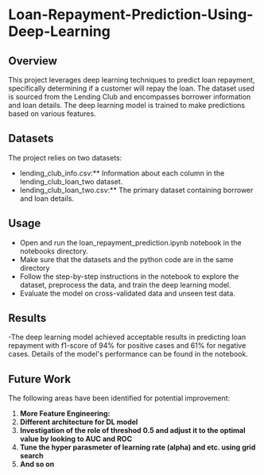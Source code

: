 # Loan-Repayment-Prediction-Using-Deep-Learning

## Overview

This project leverages deep learning techniques to predict loan repayment, specifically determining if a customer will repay the loan. The dataset used is sourced from the Lending Club and encompasses borrower information and loan details. The deep learning model is trained to make predictions based on various features.

## Datasets

The project relies on two datasets:
- lending_club_info.csv:** Information about each column in the lending_club_loan_two dataset.
- lending_club_loan_two.csv:** The primary dataset containing borrower and loan details.

## Usage
- Open and run the loan_repayment_prediction.ipynb notebook in the notebooks directory.
- Make sure that the datasets and the python code are in the same directory
- Follow the step-by-step instructions in the notebook to explore the dataset, preprocess the data, and train the deep learning model.
- Evaluate the model on cross-validated data and unseen test data.

## Results

-The deep learning model achieved acceptable results in predicting loan repayment with f1-score of 94% for positive cases and 61% for negative cases. Details of the model's performance can be found in the notebook.

## Future Work

The following areas have been identified for potential improvement:

1. **More Feature Engineering:**
2. **Different architecture for DL model**
3. **Investigation of the role of threshod 0.5 and adjust it to the optimal value by looking to AUC and ROC**
4. **Tune the hyper parasmeter of learning rate (alpha) and etc. using grid search**
5. **And so on**
